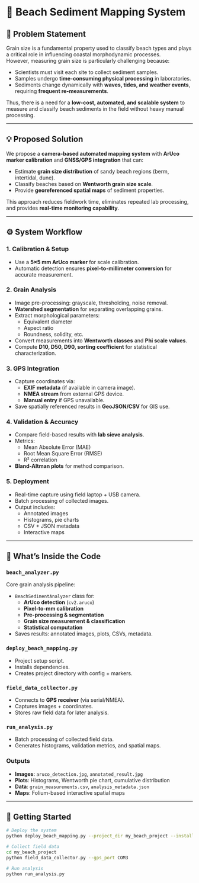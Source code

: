 # 🌊 Beach Sediment Mapping System

## 📌 Problem Statement
Grain size is a fundamental property used to classify beach types and plays a critical role in influencing coastal morphodynamic processes.  
However, measuring grain size is particularly challenging because:
- Scientists must visit each site to collect sediment samples.  
- Samples undergo **time-consuming physical processing** in laboratories.  
- Sediments change dynamically with **waves, tides, and weather events**, requiring **frequent re-measurements**.  

Thus, there is a need for a **low-cost, automated, and scalable system** to measure and classify beach sediments in the field without heavy manual processing.

---

## 💡 Proposed Solution
We propose a **camera-based automated mapping system** with **ArUco marker calibration** and **GNSS/GPS integration** that can:
- Estimate **grain size distribution** of sandy beach regions (berm, intertidal, dune).  
- Classify beaches based on **Wentworth grain size scale**.  
- Provide **georeferenced spatial maps** of sediment properties.  

This approach reduces fieldwork time, eliminates repeated lab processing, and provides **real-time monitoring capability**.

---

## ⚙️ System Workflow

### 1. Calibration & Setup
- Use a **5×5 mm ArUco marker** for scale calibration.  
- Automatic detection ensures **pixel-to-millimeter conversion** for accurate measurement.  

### 2. Grain Analysis
- Image pre-processing: grayscale, thresholding, noise removal.  
- **Watershed segmentation** for separating overlapping grains.  
- Extract morphological parameters:  
  - Equivalent diameter  
  - Aspect ratio  
  - Roundness, solidity, etc.  
- Convert measurements into **Wentworth classes** and **Phi scale values**.  
- Compute **D10, D50, D90, sorting coefficient** for statistical characterization.  

### 3. GPS Integration
- Capture coordinates via:  
  - **EXIF metadata** (if available in camera image).  
  - **NMEA stream** from external GPS device.  
  - **Manual entry** if GPS unavailable.  
- Save spatially referenced results in **GeoJSON/CSV** for GIS use.  

### 4. Validation & Accuracy
- Compare field-based results with **lab sieve analysis**.  
- Metrics:  
  - Mean Absolute Error (MAE)  
  - Root Mean Square Error (RMSE)  
  - R² correlation  
- **Bland-Altman plots** for method comparison.  

### 5. Deployment
- Real-time capture using field laptop + USB camera.  
- Batch processing of collected images.  
- Output includes:  
  - Annotated images  
  - Histograms, pie charts  
  - CSV + JSON metadata  
  - Interactive maps  

---

## 📂 What’s Inside the Code

### `beach_analyzer.py`
Core grain analysis pipeline:
- `BeachSedimentAnalyzer` class for:
  - **ArUco detection** (`cv2.aruco`)  
  - **Pixel-to-mm calibration**  
  - **Pre-processing & segmentation**  
  - **Grain size measurement & classification**  
  - **Statistical computation**  
- Saves results: annotated images, plots, CSVs, metadata.  

### `deploy_beach_mapping.py`
- Project setup script.  
- Installs dependencies.  
- Creates project directory with config + markers.  

### `field_data_collector.py`
- Connects to **GPS receiver** (via serial/NMEA).  
- Captures images + coordinates.  
- Stores raw field data for later analysis.  

### `run_analysis.py`
- Batch processing of collected field data.  
- Generates histograms, validation metrics, and spatial maps.  

### Outputs
- **Images**: `aruco_detection.jpg`, `annotated_result.jpg`  
- **Plots**: Histograms, Wentworth pie chart, cumulative distribution  
- **Data**: `grain_measurements.csv`, `analysis_metadata.json`  
- **Maps**: Folium-based interactive spatial maps  

---

## 🚀 Getting Started
```bash
# Deploy the system
python deploy_beach_mapping.py --project_dir my_beach_project --install_deps

# Collect field data
cd my_beach_project
python field_data_collector.py --gps_port COM3

# Run analysis
python run_analysis.py

